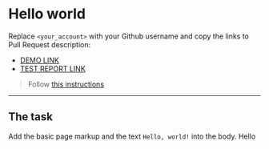 # Hello world
Replace `<your_account>` with your Github username and copy the links to Pull Request description:
- [DEMO LINK](https://Sergey8793.github.io/layout_hello-world/)
- [TEST REPORT LINK](https://Sergey8793.github.io/layout_hello-world/report/html_report/)

> Follow [this instructions](https://mate-academy.github.io/layout_task-guideline/#how-to-solve-the-layout-tasks-on-github)
___

## The task 
Add the basic page markup and the text `Hello, world!` into the body.
Hello